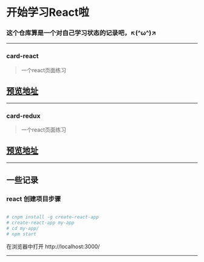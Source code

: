 # 开始学习React啦
### 这个仓库算是一个对自己学习状态的记录吧，↖(^ω^)↗

***
### card-react 
>一个react页面练习
## [预览地址](https://catsugar.github.io/card_react)
***
### card-redux
>一个react页面练习
## [预览地址](https://catsugar.github.io/card_redux)

***
## 一些记录


### react 创建项目步骤

``` bash

# cnpm install -g create-react-app
# create-react-app my-app
# cd my-app/
# npm start

```
在浏览器中打开 http://localhost:3000/ 

***